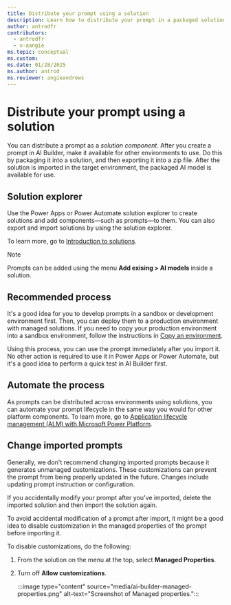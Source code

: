 ```yaml
---
title: Distribute your prompt using a solution
description: Learn how to distribute your prompt in a packaged solution.
author: antrodfr
contributors:
  - antrodfr
  - v-aangie
ms.topic: conceptual
ms.custom: 
ms.date: 01/28/2025
ms.author: antrod
ms.reviewer: angieandrews
---
```


# Distribute your prompt using a solution

You can distribute a prompt as a *solution component*. After you create a prompt in AI Builder, make it available for other environments to use. Do this by packaging it into a solution, and then exporting it into a zip file. After the solution is imported in the target environment, the packaged AI model is available for use.

## Solution explorer

Use the Power Apps or Power Automate solution explorer to create solutions and add components&mdash;such as prompts&mdash;to them. You can also export and import solutions by using the solution explorer.

To learn more, go to [Introduction to solutions](/power-apps/maker/data-platform/solutions-overview).

> [!NOTE]
> Prompts can be added using the menu **Add exising > AI models** inside a solution.

## Recommended process

It's a good idea for you to develop prompts in a sandbox or development environment first. Then, you can deploy them to a production environment with managed solutions. If you need to copy your production environment into a sandbox environment, follow the instructions in [Copy an environment](/power-platform/admin/copy-environment).

Using this process, you can use the prompt immediately after you import it. No other action is required to use it in Power Apps or Power Automate, but it's a good idea to perform a quick test in AI Builder first.

## Automate the process

As prompts can be distributed across environments using solutions, you can automate your prompt lifecycle in the same way you would for other platform components. To learn more, go to
 [Application lifecycle management (ALM) with Microsoft Power Platform](/power-platform/alm).

## Change imported prompts

Generally, we don't recommend changing imported prompts because it generates unmanaged customizations. These customizations can prevent the prompt from being properly updated in the future. Changes include updating prompt instruction or configuration.

If you accidentally modify your prompt after you've imported, delete the imported solution and then import the solution again.

To avoid accidental modification of a prompt after import, it might be a good idea to disable customization in the managed properties of the prompt before importing it.

To disable customizations, do the following:

1. From the solution on the menu at the top, select **Managed Properties**.

1. Turn off **Allow customizations**.

    :::image type="content" source="media/ai-builder-managed-properties.png" alt-text="Screenshot of Managed properties.":::

